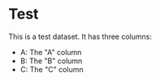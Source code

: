 # Test

This is a test dataset. It has three columns:

* A: The "A" column
* B: The "B" column
* C: The "C" column

